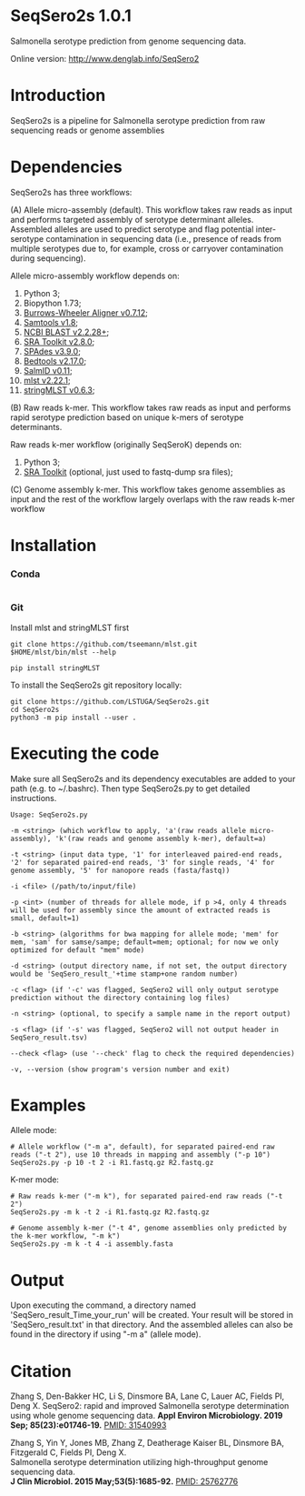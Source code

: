 # SeqSero2s 1.0.1
Salmonella serotype prediction from genome sequencing data.

Online version: http://www.denglab.info/SeqSero2

# Introduction 
SeqSero2s is a pipeline for Salmonella serotype prediction from raw sequencing reads or genome assemblies

# Dependencies 
SeqSero2s has three workflows:

(A) Allele micro-assembly (default). This workflow takes raw reads as input and performs targeted assembly of serotype determinant alleles. Assembled alleles are used to predict serotype and flag potential inter-serotype contamination in sequencing data (i.e., presence of reads from multiple serotypes due to, for example, cross or carryover contamination during sequencing). 

Allele micro-assembly workflow depends on:

1. Python 3;
2. Biopython 1.73;
3. [Burrows-Wheeler Aligner v0.7.12](http://sourceforge.net/projects/bio-bwa/files/);
4. [Samtools v1.8](http://sourceforge.net/projects/samtools/files/samtools/);
5. [NCBI BLAST v2.2.28+](https://blast.ncbi.nlm.nih.gov/Blast.cgi?PAGE_TYPE=BlastDocs&DOC_TYPE=Download);
6. [SRA Toolkit v2.8.0](http://www.ncbi.nlm.nih.gov/Traces/sra/sra.cgi?cmd=show&f=software&m=software&s=software);
7. [SPAdes v3.9.0](http://bioinf.spbau.ru/spades);
8. [Bedtools v2.17.0](http://bedtools.readthedocs.io/en/latest/);
9. [SalmID v0.11](https://github.com/hcdenbakker/SalmID);
10. [mlst v2.22.1](https://github.com/tseemann/mlst);
11. [stringMLST v0.6.3](https://github.com/jordanlab/stringMLST);

(B) Raw reads k-mer. This workflow takes raw reads as input and performs rapid serotype prediction based on unique k-mers of serotype determinants. 

Raw reads k-mer workflow (originally SeqSeroK) depends on:

1. Python 3;
2. [SRA Toolkit](http://www.ncbi.nlm.nih.gov/Traces/sra/sra.cgi?cmd=show&f=software&m=software&s=software) (optional, just used to fastq-dump sra files);


(C) Genome assembly k-mer. This workflow takes genome assemblies as input and the rest of the workflow largely overlaps with the raw reads k-mer workflow

# Installation
### Conda
```
```
### Git
Install mlst and stringMLST first
```
git clone https://github.com/tseemann/mlst.git
$HOME/mlst/bin/mlst --help
```
```
pip install stringMLST
```
To install the SeqSero2s git repository locally:
```
git clone https://github.com/LSTUGA/SeqSero2s.git
cd SeqSero2s
python3 -m pip install --user .
```

# Executing the code 
Make sure all SeqSero2s and its dependency executables are added to your path (e.g. to ~/.bashrc). Then type SeqSero2s.py to get detailed instructions.

    Usage: SeqSero2s.py 

    -m <string> (which workflow to apply, 'a'(raw reads allele micro-assembly), 'k'(raw reads and genome assembly k-mer), default=a)

    -t <string> (input data type, '1' for interleaved paired-end reads, '2' for separated paired-end reads, '3' for single reads, '4' for genome assembly, '5' for nanopore reads (fasta/fastq))

    -i <file> (/path/to/input/file)

    -p <int> (number of threads for allele mode, if p >4, only 4 threads will be used for assembly since the amount of extracted reads is small, default=1) 

    -b <string> (algorithms for bwa mapping for allele mode; 'mem' for mem, 'sam' for samse/sampe; default=mem; optional; for now we only optimized for default "mem" mode)
 
    -d <string> (output directory name, if not set, the output directory would be 'SeqSero_result_'+time stamp+one random number)
	
    -c <flag> (if '-c' was flagged, SeqSero2 will only output serotype prediction without the directory containing log files)
    
    -n <string> (optional, to specify a sample name in the report output)
    
    -s <flag> (if '-s' was flagged, SeqSero2 will not output header in SeqSero_result.tsv)
		    
    --check <flag> (use '--check' flag to check the required dependencies)
    
    -v, --version (show program's version number and exit)
	

# Examples
Allele mode:

    # Allele workflow ("-m a", default), for separated paired-end raw reads ("-t 2"), use 10 threads in mapping and assembly ("-p 10")
    SeqSero2s.py -p 10 -t 2 -i R1.fastq.gz R2.fastq.gz
	
K-mer mode:

    # Raw reads k-mer ("-m k"), for separated paired-end raw reads ("-t 2")
    SeqSero2s.py -m k -t 2 -i R1.fastq.gz R2.fastq.gz

    # Genome assembly k-mer ("-t 4", genome assemblies only predicted by the k-mer workflow, "-m k")
    SeqSero2s.py -m k -t 4 -i assembly.fasta
	
# Output 
Upon executing the command, a directory named 'SeqSero_result_Time_your_run' will be created. Your result will be stored in 'SeqSero_result.txt' in that directory. And the assembled alleles can also be found in the directory if using "-m a" (allele mode).


# Citation
Zhang S, Den-Bakker HC, Li S, Dinsmore BA, Lane C, Lauer AC, Fields PI, Deng X. 
SeqSero2: rapid and improved Salmonella serotype determination using whole genome sequencing data.
**Appl Environ Microbiology. 2019 Sep; 85(23):e01746-19.** [PMID: 31540993](https://aem.asm.org/content/early/2019/09/17/AEM.01746-19.long) 

Zhang S, Yin Y, Jones MB, Zhang Z, Deatherage Kaiser BL, Dinsmore BA, Fitzgerald C, Fields PI, Deng X.  
Salmonella serotype determination utilizing high-throughput genome sequencing data.  
**J Clin Microbiol. 2015 May;53(5):1685-92.** [PMID: 25762776](http://jcm.asm.org/content/early/2015/03/05/JCM.00323-15)
